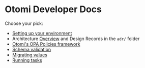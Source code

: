 # Otomi Developer Docs

Choose your pick:

- [Setting up your environment](./setup.md)
- Architecture [Overview](./architecture.md) and Design Records in the `adr/` folder
- [Otomi's OPA Policies framework](./policies.md)
- [Schema validation](./schema-validation.md)
- [Migrating values](./migrating-values.md)
- [Running tasks](./tasks.md)

